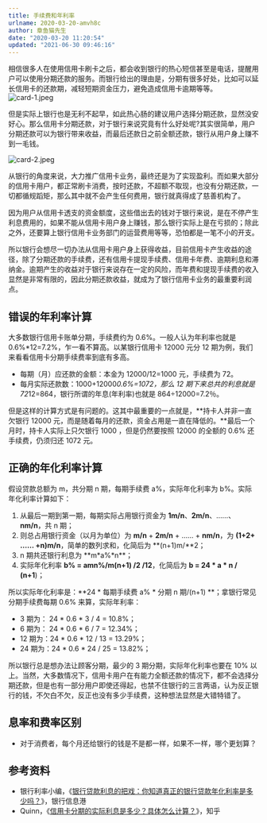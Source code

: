 ```yaml
---
title: 手续费和年利率
urlname: 2020-03-20-amvh8c
author: 章鱼猫先生
date: "2020-03-20 11:20:54"
updated: "2021-06-30 09:46:16"
---
```


相信很多人在使用信用卡刷卡之后，都会收到银行的热心短信甚至是电话，提醒用户可以使用分期还款的服务。而银行给出的理由是，分期有很多好处，比如可以延长信用卡的还款期，减轻短期资金压力，避免造成信用卡逾期等等。
![card-1.jpeg](https://shub-1251708715.cos.ap-guangzhou.myqcloud.com/elog-cookbook-img/FndCPBAg8LCuDmr4Xr_GVfSguPVC.jpeg)

但是实际上银行也是无利不起早，如此热心肠的建议用户选择分期还款，显然没安好心。那么信用卡分期还款，对于银行来说究竟有什么好处呢?其实很简单，用户分期还款可以为银行带来收益，而最后还款日之前全额还款，银行从用户身上赚不到一毛钱。

![card-2.jpeg](https://shub-1251708715.cos.ap-guangzhou.myqcloud.com/elog-cookbook-img/FqkTCnKfIvPFkQe8NYlcmsW61xt9.jpeg)

从银行的角度来说，大力推广信用卡业务，最终还是为了实现盈利。而如果大部分的信用卡用户，都正常刷卡消费，按时还款，不超额不取现，也没有分期还款，一切都循规蹈矩，那么其中就不会产生任何费用，银行就真得成了慈善机构了。

因为用户从信用卡透支的资金额度，这些借出去的钱对于银行来说，是在不停产生利息费用的，如果不能从信用卡用户身上赚钱，那么银行实际上是在亏损的；除此之外，还要算上银行信用卡业务部门的运营费用等等，恐怕都是一笔不小的开支。

所以银行会想尽一切办法从信用卡用户身上获得收益，目前信用卡产生收益的途径，除了分期还款的手续费，还有信用卡提现手续费、信用卡年费、逾期利息和滞纳金。逾期产生的收益对于银行来说存在一定的风险，而年费和提现手续费的收入显然是非常有限的，因此分期还款收益，就成为了银行信用卡业务的最重要利润点。

## 错误的年利率计算

大多数银行信用卡账单分期，手续费约为 0.6%。一般人认为年利率也就是 0.6%\*12=7.2%，乍一看不算高。以某银行信用卡 12000 元分 12 期为例，我们来看看信用卡分期手续费率到底有多高。

- 每期（月）应还款的金额：本金为 12000/12=1000 元，手续费为 72。
- 每月实际还款数：1000+12000*0.6%=1072，那么 12 期下来总共的利息就是 72*12=864，银行所谓的年息(年利率)也就是 864÷12000=7.2％。

但是这样的计算方式是有问题的。这其中最重要的一点就是，\*\*持卡人并非一直欠银行 12000 元，而是随着每月的还款，资金占用是一直在降低的。\*\*最后一个月时，持卡人实际上只欠银行 1000 ，但是仍然要按照 12000 的全额的 0.6% 还手续费，仍须归还 1072 元。

## 正确的年化利率计算

假设贷款总额为 m，共分期 n 期，每期手续费 a%，实际年化利率为 b%。实际年化利率计算如下：

1.  从最后一期到第一期，每期实际占用银行资金为 **1m/n**、**2m/n**、……、**nm/n**，共 n 期；
2.  则总占用银行资金（以月为单位）为 **m/n** + **2m/n** + …… + **nm/n**，为 **(1+2+ …… +n)m/n**，简单的数列求和，化简后为 \*\*(n+1)m/\*\*2；
3.  n 期共还银行利息为 \*\*m*a%*n\*\*；
4.  实际年化利率 **b% = amn%/m(n+1) /2 /12**，化简后为 **b = 24 \* a \* n / (n+1**)；

所以实际年化利率是：\*\*24 \* 每期手续费 a% \* 分期 n 期/(n+1) \*\*；拿银行常见分期手续费每期 0.6% 来算，实际年利率：

- 3 期为： 24 \* 0.6 \* 3 / 4 = 10.8%；
- 6 期为： 24 \* 0.6 \* 6 / 7 = 12.34%；
- 12 期为：24 \* 0.6 \* 12 / 13 = 13.29%；
- 24 期为：24 \* 0.6 \* 24 / 25 = 13.82%；

所以银行总是想办法让顾客分期，最少的 3 期分期，实际年化利率也要在 10% 以上。当然，大多数情况下，信用卡用户在有能力全额还款的情况下，都不会选择分期还款，但是也有一部分用户即使还得起，也禁不住银行的三言两语，认为反正银行的钱，不欠白不欠，反正也没有多少手续费，这种想法显然是大错特错了。

## 息率和费率区别

- 对于消费者，每个月还给银行的钱是不是都一样，如果不一样，哪个更划算？

## 参考资料

- 银行利率小编，《[银行贷款利息的把戏：你知道真正的银行贷款年化利率是多少吗？](https://www.yinhang123.net/dkzs/xiangguandaikuan/1173745.html)》，银行信息港
- Quinn，《[信用卡分期的实际利息是多少？具体怎么计算？](https://www.zhihu.com/question/29996548)》，知乎
